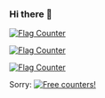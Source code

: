### Hi there 👋

<a href="https://info.flagcounter.com/zgjV"><img src="https://s11.flagcounter.com/map/zgjV/size_m/txt_000000/border_CCCCCC/pageviews_1/viewers_0/flags_0/" alt="Flag Counter" border="0"></a>

<a href="https://info.flagcounter.com/WODM"><img src="https://s01.flagcounter.com/count2/WODM/bg_FFFFFF/txt_000000/border_CCCCCC/columns_3/maxflags_250/viewers_0/labels_1/pageviews_1/flags_0/percent_0/" alt="Flag Counter" border="0"></a>

<a href="https://info.flagcounter.com/gZgo"><img src="https://s11.flagcounter.com/count2/gZgo/bg_FFFFFF/txt_000000/border_CCCCCC/columns_3/maxflags_250/viewers_0/labels_1/pageviews_1/flags_0/percent_1/" alt="Flag Counter" border="0"></a>

Sorry: <a href="http://s05.flagcounter.com/more/L5ss"><img src="https://s05.flagcounter.com/count2/L5ss/bg_FFFFFF/txt_000000/border_CCCCCC/columns_2/maxflags_14/viewers_0/labels_1/pageviews_1/flags_1/percent_0/" alt="Free counters!" border="0"></a>

<!--
**19337405/19337405** is a ✨ _special_ ✨ repository because its `README.md` (this file) appears on your GitHub profile.

Here are some ideas to get you started:

- 🔭 I’m currently working on ...
- 🌱 I’m currently learning ...
- 👯 I’m looking to collaborate on ...
- 🤔 I’m looking for help with ...
- 💬 Ask me about ...
- 📫 How to reach me: ...
- 😄 Pronouns: ...
- ⚡ Fun fact: ...
-->

